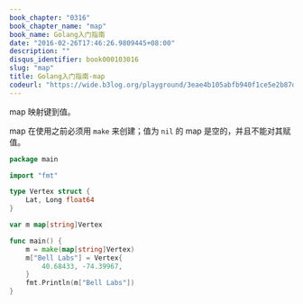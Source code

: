 ```yaml
---
book_chapter: "0316"
book_chapter_name: "map"
book_name: Golang入门指南
date: "2016-02-26T17:46:26.9809445+08:00"
description: ""
disqus_identifier: book000103016
slug: "map"
title: Golang入门指南-map
codeurl: "https://wide.b3log.org/playground/3eae4b105abfb940f1ce5e2b87de060f.go"
---
```


map 映射键到值。

map 在使用之前必须用 `make` 来创建；值为 `nil` 的 map 是空的，并且不能对其赋值。

```Go
package main

import "fmt"

type Vertex struct {
	Lat, Long float64
}

var m map[string]Vertex

func main() {
	m = make(map[string]Vertex)
	m["Bell Labs"] = Vertex{
		40.68433, -74.39967,
	}
	fmt.Println(m["Bell Labs"])
}

```

